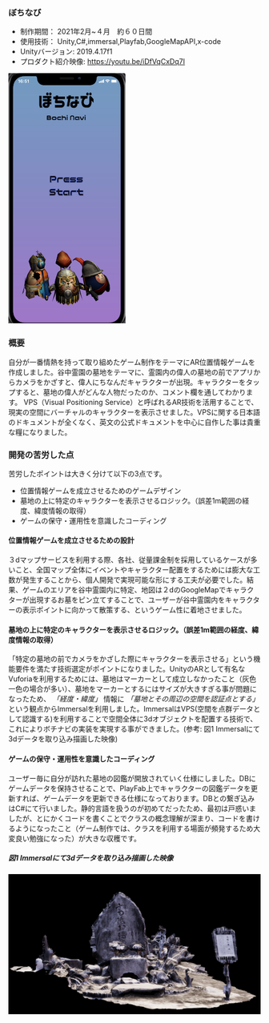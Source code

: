 ### ぼちなび

* 制作期間： 2021年2月~４月　約６０日間
* 使用技術： Unity,C#,immersal,Playfab,GoogleMapAPI,x-code
* Unityバージョン: 2019.4.17f1
* プロダクト紹介映像: https://youtu.be/iDfVqCxDq7I

[![IMAGE ALT TEXT HERE](thumbnailImage.png)](https://youtu.be/iDfVqCxDq7I)

### 概要
自分が一番情熱を持って取り組めたゲーム制作をテーマにAR位置情報ゲームを作成しました。谷中霊園の墓地をテーマに、霊園内の偉人の墓地の前でアプリからカメラをかざすと、偉人にちなんだキャラクターが出現。キャラクターをタップすると、墓地の偉人がどんな人物だったのか、コメント欄を通してわかります。
VPS（Visual Positioning Service）と呼ばれるAR技術を活用することで、現実の空間にバーチャルのキャラクターを表示させました。VPSに関する日本語のドキュメントが全くなく、英文の公式ドキュメントを中心に自作した事は貴重な糧になりました。

### 開発の苦労した点
苦労したポイントは大きく分けて以下の3点です。
* 位置情報ゲームを成立させるためのゲームデザイン
* 墓地の上に特定のキャラクターを表示させるロジック。（誤差1m範囲の経度、緯度情報の取得）
* ゲームの保守・運用性を意識したコーディング

#### 位置情報ゲームを成立させるための設計
３dマップサービスを利用する際、各社、従量課金制を採用しているケースが多いこと、全国マップ全体にイベントやキャラクター配置をするためには膨大な工数が発生することから、個人開発で実現可能な形にする工夫が必要でした。結果、ゲームのエリアを谷中霊園内に特定、地図は２dのGoogleMapでキャラクターが出現するお墓をピン立てすることで、ユーザーが谷中霊園内をキャラクターの表示ポイントに向かって散策する、というゲーム性に着地させました。

#### 墓地の上に特定のキャラクターを表示させるロジック。（誤差1m範囲の経度、緯度情報の取得）
「特定の墓地の前でカメラをかざした際にキャラクターを表示させる」という機能要件を満たす技術選定がポイントになりました。UnityのARとして有名なVuforiaを利用するためには、墓地はマーカーとして成立しなかったこと（灰色一色の場合が多い）、墓地をマーカーとするにはサイズが大きすぎる事が問題になったため、 *「経度・緯度」* 情報に *「墓地とその周辺の空間を認証点とする」* という観点からImmersalを利用しました。ImmersalはVPS(空間を点群データとして認識する)を利用することで空間全体に3dオブジェクトを配置する技術で、これによりボチナビの実装を実現する事ができました。(参考: 図1 Immersalにて3dデータを取り込み描画した映像)

####  ゲームの保守・運用性を意識したコーディング
ユーザー毎に自分が訪れた墓地の図鑑が開放されていく仕様にしました。DBにゲームデータを保持させることで、PlayFab上でキャラクターの図鑑データを更新すれば、ゲームデータを更新できる仕様になっております。DBとの繋ぎ込みはC#にて行いました。静的言語を扱うのが初めてだったため、最初は戸惑いましたが、とにかくコードを書くことでクラスの概念理解が深まり、コードを書けるようになったこと（ゲーム制作では、クラスを利用する場面が頻発するため大変良い勉強になった）が大きな収穫です。

##### 図1 Immersalにて3dデータを取り込み描画した映像
![3dImage](productImage-1.png)
